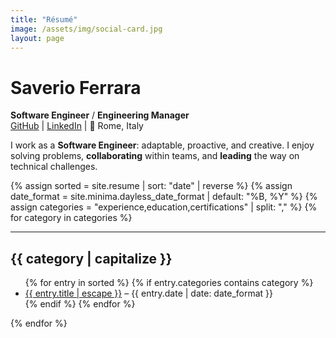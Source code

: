 ```yaml
---
title: "Résumé"
image: /assets/img/social-card.jpg
layout: page
---
```

# Saverio Ferrara
**Software Engineer** / **Engineering Manager**  
[GitHub](https://github.com/fsferrara) | [LinkedIn](https://www.linkedin.com/in/fsferrara) | 📍 Rome, Italy

I work as a **Software Engineer**: adaptable, proactive, and creative. I enjoy solving problems, **collaborating** within teams, and **leading** the way on technical challenges.


{% assign sorted = site.resume | sort: "date" | reverse %}
{% assign date_format = site.minima.dayless_date_format | default: "%B, %Y" %}
{% assign categories = "experience,education,certifications" | split: "," %}
{% for category in categories %}
<div id="#{{ category | slugize }}">
<hr />
<h2>
  <a name="{{ category | slugize }}"></a>{{ category | capitalize }}
</h2>
<ul>
  {% for entry in sorted %}
    {% if entry.categories contains category %}
    <li>
      <a href="{{ entry.url | relative_url }}">{{ entry.title | escape }}</a>
      <span class="post-meta"> – {{ entry.date | date: date_format }}</span>
    </li>
    {% endif %}
  {% endfor %}
</ul>
</div>
{% endfor %}

